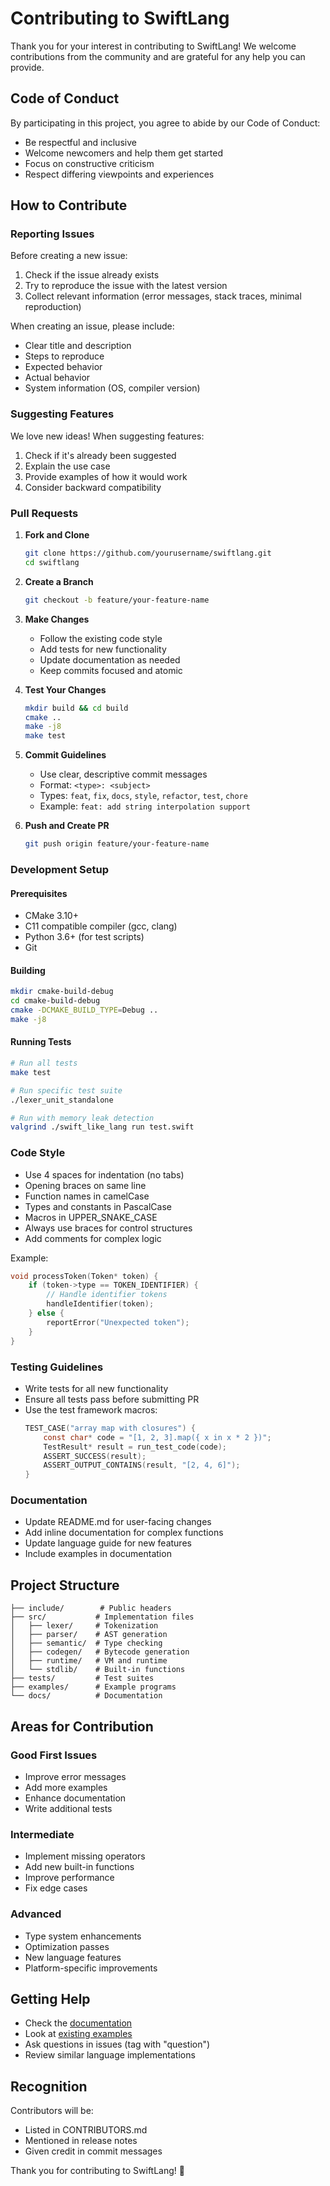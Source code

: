 # Contributing to SwiftLang

Thank you for your interest in contributing to SwiftLang! We welcome contributions from the community and are grateful for any help you can provide.

## Code of Conduct

By participating in this project, you agree to abide by our Code of Conduct:
- Be respectful and inclusive
- Welcome newcomers and help them get started
- Focus on constructive criticism
- Respect differing viewpoints and experiences

## How to Contribute

### Reporting Issues

Before creating a new issue:
1. Check if the issue already exists
2. Try to reproduce the issue with the latest version
3. Collect relevant information (error messages, stack traces, minimal reproduction)

When creating an issue, please include:
- Clear title and description
- Steps to reproduce
- Expected behavior
- Actual behavior
- System information (OS, compiler version)

### Suggesting Features

We love new ideas! When suggesting features:
1. Check if it's already been suggested
2. Explain the use case
3. Provide examples of how it would work
4. Consider backward compatibility

### Pull Requests

1. **Fork and Clone**
   ```bash
   git clone https://github.com/yourusername/swiftlang.git
   cd swiftlang
   ```

2. **Create a Branch**
   ```bash
   git checkout -b feature/your-feature-name
   ```

3. **Make Changes**
   - Follow the existing code style
   - Add tests for new functionality
   - Update documentation as needed
   - Keep commits focused and atomic

4. **Test Your Changes**
   ```bash
   mkdir build && cd build
   cmake ..
   make -j8
   make test
   ```

5. **Commit Guidelines**
   - Use clear, descriptive commit messages
   - Format: `<type>: <subject>`
   - Types: `feat`, `fix`, `docs`, `style`, `refactor`, `test`, `chore`
   - Example: `feat: add string interpolation support`

6. **Push and Create PR**
   ```bash
   git push origin feature/your-feature-name
   ```

### Development Setup

#### Prerequisites
- CMake 3.10+
- C11 compatible compiler (gcc, clang)
- Python 3.6+ (for test scripts)
- Git

#### Building
```bash
mkdir cmake-build-debug
cd cmake-build-debug
cmake -DCMAKE_BUILD_TYPE=Debug ..
make -j8
```

#### Running Tests
```bash
# Run all tests
make test

# Run specific test suite
./lexer_unit_standalone

# Run with memory leak detection
valgrind ./swift_like_lang run test.swift
```

### Code Style

- Use 4 spaces for indentation (no tabs)
- Opening braces on same line
- Function names in camelCase
- Types and constants in PascalCase
- Macros in UPPER_SNAKE_CASE
- Always use braces for control structures
- Add comments for complex logic

Example:
```c
void processToken(Token* token) {
    if (token->type == TOKEN_IDENTIFIER) {
        // Handle identifier tokens
        handleIdentifier(token);
    } else {
        reportError("Unexpected token");
    }
}
```

### Testing Guidelines

- Write tests for all new functionality
- Ensure all tests pass before submitting PR
- Use the test framework macros:
  ```c
  TEST_CASE("array map with closures") {
      const char* code = "[1, 2, 3].map({ x in x * 2 })";
      TestResult* result = run_test_code(code);
      ASSERT_SUCCESS(result);
      ASSERT_OUTPUT_CONTAINS(result, "[2, 4, 6]");
  }
  ```

### Documentation

- Update README.md for user-facing changes
- Add inline documentation for complex functions
- Update language guide for new features
- Include examples in documentation

## Project Structure

```
├── include/        # Public headers
├── src/           # Implementation files
│   ├── lexer/     # Tokenization
│   ├── parser/    # AST generation
│   ├── semantic/  # Type checking
│   ├── codegen/   # Bytecode generation
│   ├── runtime/   # VM and runtime
│   └── stdlib/    # Built-in functions
├── tests/         # Test suites
├── examples/      # Example programs
└── docs/          # Documentation
```

## Areas for Contribution

### Good First Issues
- Improve error messages
- Add more examples
- Enhance documentation
- Write additional tests

### Intermediate
- Implement missing operators
- Add new built-in functions
- Improve performance
- Fix edge cases

### Advanced
- Type system enhancements
- Optimization passes
- New language features
- Platform-specific improvements

## Getting Help

- Check the [documentation](docs/)
- Look at [existing examples](examples/)
- Ask questions in issues (tag with "question")
- Review similar language implementations

## Recognition

Contributors will be:
- Listed in CONTRIBUTORS.md
- Mentioned in release notes
- Given credit in commit messages

Thank you for contributing to SwiftLang! 🚀